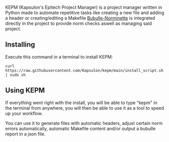 KEPM (Kapsulon's Epitech Project Manager) is a project manager written in Python made to automate repetitive tasks like creating a new file and adding a header or creating/editing a Makefile
[Bubulle-Norminette](https://github.com/aureliancnx/Bubulle-Norminette) is integrated directly in the project to provide norm checks aswell as managing said project.

## Installing
Execute this command in a terminal to install KEPM:
```
curl https://raw.githubusercontent.com/Kapsulon/kepm/main/install_script.sh | sudo sh
```
## Using KEPM
If everything went right with the install, you will be able to type "kepm" in the terminal from anywhere, you will then be able to use it as a tool to speed up your workflow.

You can use it to generate files with automatic headers, adjust certain norm errors automatically, automatic Makefile content and/or output a bubulle report in a json file.
